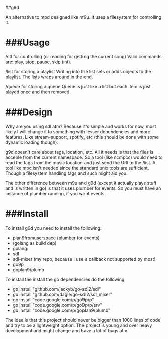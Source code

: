 ##g9d

An alternative to mpd designed like m9u. It uses a filesystem for controlling it.

###Usage
===

/ctl for controlling (or reading for getting the current song)
Valid commands are: play, stop, pause, skip (int).

/list for storing a playlist
Writing into the list sets or adds objects to the playlist. The lists wraps around
in the end.

/queue for storing a queue
Queue is just like a list but each item is just played once and then removed.

###Design
===

Why are you using sdl atm? Because it's simple and works for now, most likely I will
change it to something with lesser dependencies and more features.
Like stream-support, spotify, etc (this should be done with some dynamic loading though).

g9d doesn't care about tags, location, etc. All it needs is that the files is acceble 
from the current namespace. So a tool (like ncmpcc) would need to read the tags from the
music location and just send the URI to the /list. A tool like mpc isn't needed since the
standard unix tools are sufficient. Though a filesystem handling tags and such might aid
you.

The other difference between m9u and g9d (except it actually plays stuff and is written in go)
is that it uses plumber for events. So you must have an instance of plumber running, if you
want events.

###Install
===

To install g9d you need to install the following:
- plan9fromuserspace (plumber for events)
- (golang as build dep)
- golang:
- 	sdl
- 	sdl-mixer (my repo, because I use a callback not supported by most)
- 	go9p
- 	goplan9/plumb

To install the install the go dependencies do the following
- go install "github.com/jackyb/go-sdl2/sdl"
- go install "github.com/dagle/go-sdl2/sdl_mixer"
- go install "code.google.com/p/go9p/p"
- go install "code.google.com/p/go9p/p/srv"
- go install "code.google.com/p/goplan9/plumb"

The idea is that this project should never be bigger than 1000 lines of code and try
to be a lightweight option. The project is young and over heavy development and might 
change and have a lot of bugs atm.
